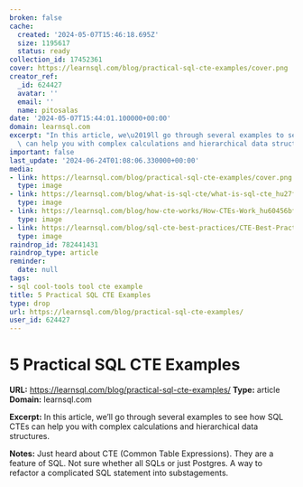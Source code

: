 ```yaml
---
broken: false
cache:
  created: '2024-05-07T15:46:18.695Z'
  size: 1195617
  status: ready
collection_id: 17452361
cover: https://learnsql.com/blog/practical-sql-cte-examples/cover.png
creator_ref:
  _id: 624427
  avatar: ''
  email: ''
  name: pitosalas
date: '2024-05-07T15:44:01.100000+00:00'
domain: learnsql.com
excerpt: "In this article, we\u2019ll go through several examples to see how SQL CTEs\
  \ can help you with complex calculations and hierarchical data structures."
important: false
last_update: '2024-06-24T01:08:06.330000+00:00'
media:
- link: https://learnsql.com/blog/practical-sql-cte-examples/cover.png
  type: image
- link: https://learnsql.com/blog/what-is-sql-cte/what-is-sql-cte_hu27f2c4223782995ca5991f5721e92031_215091_262x262_fill_q90_box_center.jpg
  type: image
- link: https://learnsql.com/blog/how-cte-works/How-CTEs-Work_hu60456bfe749c9313130ac13437a0723c_311687_262x262_fill_box_center_2.png
  type: image
- link: https://learnsql.com/blog/sql-cte-best-practices/CTE-Best-Practices_hu45acaefa9fa0620dfc6dcde7f1ad7f08_237169_262x262_fill_box_center_2.png
  type: image
raindrop_id: 782441431
raindrop_type: article
reminder:
  date: null
tags:
- sql cool-tools tool cte example
title: 5 Practical SQL CTE Examples
type: drop
url: https://learnsql.com/blog/practical-sql-cte-examples/
user_id: 624427
---
```


# 5 Practical SQL CTE Examples

**URL:** https://learnsql.com/blog/practical-sql-cte-examples/
**Type:** article
**Domain:** learnsql.com

**Excerpt:** In this article, we’ll go through several examples to see how SQL CTEs can help you with complex calculations and hierarchical data structures.

**Notes:**
Just heard about CTE (Common Table Expressions). They are a feature of SQL. Not sure whether all SQLs or just Postgres. A way to refactor a complicated SQL statement into substagements.
